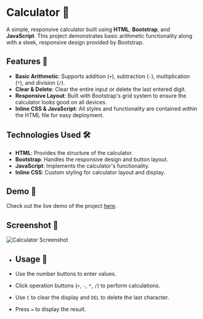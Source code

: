 # Calculator 🧮

A simple, responsive calculator built using **HTML**, **Bootstrap**, and **JavaScript**. This project demonstrates basic arithmetic functionality along with a sleek, responsive design provided by Bootstrap.

## Features 🚀

- **Basic Arithmetic**: Supports addition (`+`), subtraction (`-`), multiplication (`*`), and division (`/`).
- **Clear & Delete**: Clear the entire input or delete the last entered digit.
- **Responsive Layout**: Built with Bootstrap's grid system to ensure the calculator looks good on all devices.
- **Inline CSS & JavaScript**: All styles and functionality are contained within the HTML file for easy deployment.

## Technologies Used 🛠

- **HTML**: Provides the structure of the calculator.
- **Bootstrap**: Handles the responsive design and button layout.
- **JavaScript**: Implements the calculator's functionality.
- **Inline CSS**: Custom styling for calculator layout and display.

## Demo 🎯

Check out the live demo of the project [here](https://simple-calculator014.netlify.app/).

## Screenshot 📸

![Calculator Screenshot](https://github.com/Rohith309/Calculator/raw/main/Screenshot%20%28111%29.png)



- ## Usage 📝

- Use the number buttons to enter values.
- Click operation buttons (`+`, `-`, `*`, `/`) to perform calculations.
- Use `C` to clear the display and `DEL` to delete the last character.
- Press `=` to display the result.
